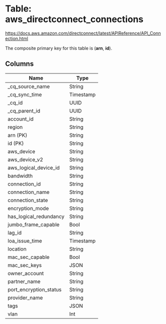 # Table: aws_directconnect_connections

https://docs.aws.amazon.com/directconnect/latest/APIReference/API_Connection.html

The composite primary key for this table is (**arn**, **id**).

## Columns

| Name          | Type          |
| ------------- | ------------- |
|_cq_source_name|String|
|_cq_sync_time|Timestamp|
|_cq_id|UUID|
|_cq_parent_id|UUID|
|account_id|String|
|region|String|
|arn (PK)|String|
|id (PK)|String|
|aws_device|String|
|aws_device_v2|String|
|aws_logical_device_id|String|
|bandwidth|String|
|connection_id|String|
|connection_name|String|
|connection_state|String|
|encryption_mode|String|
|has_logical_redundancy|String|
|jumbo_frame_capable|Bool|
|lag_id|String|
|loa_issue_time|Timestamp|
|location|String|
|mac_sec_capable|Bool|
|mac_sec_keys|JSON|
|owner_account|String|
|partner_name|String|
|port_encryption_status|String|
|provider_name|String|
|tags|JSON|
|vlan|Int|